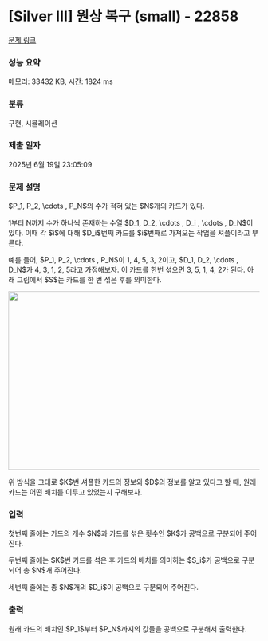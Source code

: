 # [Silver III] 원상 복구 (small) - 22858 

[문제 링크](https://www.acmicpc.net/problem/22858) 

### 성능 요약

메모리: 33432 KB, 시간: 1824 ms

### 분류

구현, 시뮬레이션

### 제출 일자

2025년 6월 19일 23:05:09

### 문제 설명

<p>$P_1, P_2, \cdots , P_N$의 수가 적혀 있는 $N$개의 카드가 있다.</p>

<p>1부터 N까지 수가 하나씩 존재하는 수열 $D_1, D_2, \cdots , D_i , \cdots , D_N$이 있다. 이때 각 $i$에 대해 $D_i$번째 카드를 $i$번째로 가져오는 작업을 셔플이라고 부른다.</p>

<p>예를 들어, $P_1, P_2, \cdots , P_N$이 1, 4, 5, 3, 2이고, $D_1, D_2, \cdots , D_N$가 4, 3, 1, 2, 5라고 가정해보자. 이 카드를 한번 섞으면 3, 5, 1, 4, 2가 된다. 아래 그림에서 $S$는 카드를 한 번 섞은 후를 의미한다.</p>

<p style="text-align: center;"><img alt="" src="https://upload.acmicpc.net/c315a95d-a165-4c50-ae75-7da607484771/-/crop/1167x696/355,193/-/preview/" style="height: 358px; width: 600px;"></p>

<p>위 방식을 그대로 $K$번 셔플한 카드의 정보와 $D$의 정보를 알고 있다고 할 때, 원래 카드는 어떤 배치를 이루고 있었는지 구해보자.</p>

### 입력 

 <p>첫번째 줄에는 카드의 개수 $N$과 카드를 섞은 횟수인 $K$가 공백으로 구분되어 주어진다.</p>

<p>두번째 줄에는 $K$번 카드를 섞은 후 카드의 배치를 의미하는 $S_i$가 공백으로 구분되어 총 $N$개 주어진다.</p>

<p>세번째 줄에는 총 $N$개의 $D_i$이 공백으로 구분되어 주어진다.</p>

### 출력 

 <p>원래 카드의 배치인 $P_1$부터 $P_N$까지의 값들을 공백으로 구분해서 출력한다.</p>

